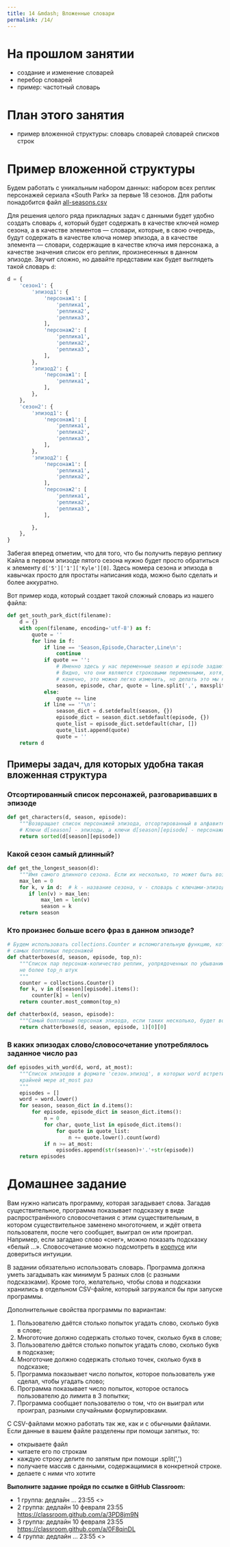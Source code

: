 ```yaml
---
title: 14 &mdash; Вложенные словари
permalink: /14/
---
```


# На прошлом занятии
* создание и изменение словарей
* перебор словарей
* пример: частотный словарь

# План этого занятия
* пример вложенной структуры: словарь словарей словарей списков строк

# Пример вложенной структуры

Будем работать с уникальным набором данных: набором всех реплик персонажей сериала «South Park» за первые 18 сезонов. Для работы понадобится файл [all-seasons.csv](https://github.com/walkerkq/textmining_southpark/blob/master/data/raw%20data/all-seasons.csv)

Для решения целого ряда прикладных задач с данными будет удобно создать словарь `d`, который будет содержать в качестве ключей номер сезона, а в качестве элементов — словари, которые, в свою очередь, будут содержать в качестве ключа номер эпизода, а в качестве элемента — словари, содержащие в качестве ключа имя персонажа, а качестве значения список его реплик, произнесенных в данном эпизоде. Звучит сложно, но давайте представим как будет выглядеть такой словарь `d`:
```python
d = {
    'сезон1': {
        'эпизод1': {
            'персонаж1': [
                'реплика1',
                'реплика2',
                'реплика3',
            ],
            'персонаж2': [
                'реплика1',
                'реплика2',
                'реплика3',
            ],
        },
        'эпизод2': {
            'персонаж1': [
                'реплика1',
            ],
        },
    },
    'сезон2': {
        'эпизод1': {
            'персонаж1': [
                'реплика1',
                'реплика2',
                'реплика3',
            ],
        },
        'эпизод2': {
            'персонаж1': [
                'реплика1',
                'реплика2',
            ],
            'персонаж2': [
                'реплика1',
                'реплика2',
                'реплика3',
            ],

        },
    },
}
```

Забегая вперед отметим, что для того, что бы получить первую реплику Кайла в первом эпизоде пятого сезона нужно будет просто обратиться к элементу `d['5']['1']['Kyle'][0]`. Здесь номера сезона и эпизода в кавычках просто для простаты написания кода, можно было сделать и более аккуратно.

Вот пример кода, который создает такой сложный словарь из нашего файла:
```python
def get_south_park_dict(filename):
    d = {}
    with open(filename, encoding='utf-8') as f:
        quote = ''
        for line in f:
            if line == 'Season,Episode,Character,Line\n':
                continue
            if quote == '':
                # Именно здесь у нас переменные season и episode задаются.
                # Видно, что они являются строковыми переменными, хотя,
                # конечно, это можно легко изменить, но делать это мы не будем
                season, episode, char, quote = line.split(',', maxsplit=3)
            else:
                quote += line
            if line == '"\n':
                season_dict = d.setdefault(season, {})
                episode_dict = season_dict.setdefault(episode, {})
                quote_list = episode_dict.setdefault(char, [])
                quote_list.append(quote)
                quote = ''
    return d
```

## Примеры задач, для которых удобна такая вложенная структура

### Отсортированный список персонажей, разговаривавших в эпизоде
```python
def get_characters(d, season, episode):
    """Возвращает список персонажей эпизода, отсортированный в алфавитном порядке"""
    # Ключи d[season] - эпизоды, а ключи d[season][episode] - персонажи
    return sorted(d[season][episode])
```

### Какой сезон самый длинный?
```python
def get_the_longest_season(d):
    """Имя самого длинного сезона. Если их несколько, то может быть возвращен любой из них"""
    max_len = 0
    for k, v in d:  # k - название сезона, v - словарь с ключами-эпизодами
       if len(v) > max_len:
           max_len = len(v)
           season = k
    return season
```

### Кто произнес больше всего фраз в данном эпизоде?
```python
# Будем использовать collections.Counter и вспомогательную функцию, которая вернет несколько
# самых болтливых персонажей
def chatterboxes(d, season, episode, top_n):
    """Список пар персонаж-количество реплик, уопрядоченных по убыванию числа реклик,
    не более top_n штук
    """
    counter = collections.Counter()
    for k, v in d[season][episode].items():
        counter[k] = len(v)
    return counter.most_common(top_n)

def chatterbox(d, season, episode):
    """Самый болтливый персонаж эпизода, если таких несколько, будет возвращен только один из них"""
    return chatterboxes(d, season, episode, 1)[0][0]
```

### В каких эпизодах слово/словосочетание употреблялось заданное число раз
```python
def episodes_with_word(d, word, at_most):
    """Список эпизодов в формате 'сезон.эпизод', в которых word встретился по
    крайней мере at_most раз
    """
    episodes = []
    word = word.lower()
    for season, season_dict in d.items():
        for episode, episode_dict in season_dict.items():
            n = 0
            for char, quote_list in episode_dict.items():
                for quote in quote_list:
                    n += quote.lower().count(word)
            if n >= at_most:
                episodes.append(str(season)+'.'+str(episode))
    return episodes
```

# Домашнее задание

Вам нужно написать программу, которая загадывает слова. Загадав существительное, программа показывает подсказку в виде распространённого словосочетания с этим существительным, в котором существительное заменено многоточием, и ждёт ответа пользователя, после чего сообщает, выиграл он или проиграл. Например, если загадано слово «снег», можно показать подсказку «белый ...». Словосочетание можно подсмотреть в [корпусе](http://ruscorpora.ru/beta/search-ngrams_2.html) или довериться интуиции.

В задании обязательно использовать словарь. Программа должна уметь загадывать как минимум 5 разных слов (с разными подсказками). Кроме того, желательно, чтобы слова и подсказки хранились в отдельном CSV-файле, который загружался бы при запуске программы.

Дополнительные свойства программы по вариантам: 

1. Пользователю даётся столько попыток угадать слово, сколько букв в слове;
2. Многоточие должно содержать столько точек, сколько букв в слове;
3. Пользователю даётся столько попыток угадать слово, сколько букв в подсказке;
4. Многоточие должно содержать столько точек, сколько букв в подсказке;
5. Программа показывает число попыток, которое пользователь уже сделал, чтобы угадать слово;
6. Программа показывает число попыток, которое осталось пользователю до лимита в 3 попытки;
7. Программа сообщает пользователю о том, что он выиграл или проиграл, разными случайными формулировками.

С CSV-файлами можно работать так же, как и с обычными файлами. Если данные в вашем файле разделены при помощи запятых, то:
* открываете файл
* читаете его по строкам
* каждую строку делите по запятым при помощи .split(',')
* получаете массив с данными, содержащимися в конкретной строке.
* делаете с ними что хотите


**Выполните задание пройдя по ссылке в GitHub Classroom:**

- 1 группа: дедлайн ... 23:55 <>
- 2 группа: дедлайн 10 февраля 23:55 <https://classroom.github.com/a/3PD8jm9N>
- 3 группа: дедлайн 10 февраля 23:55 <https://classroom.github.com/a/0F8qinDL>
- 4 группа: дедлайн ... 23:55 <>
